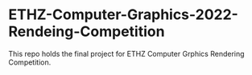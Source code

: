 # ETHZ-Computer-Graphics-2022-Rendeing-Competition
This repo holds the final project for ETHZ Computer Grphics Rendering Competition. 
